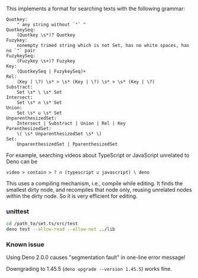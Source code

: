 This implements a format for searching texts with the following grammar:

```
Quotkey:
    " any string without `"` "
QuotkeySeq:
    (Quotkey \s*)? Quotkey
Fuzykey:
    nonempty trimed string which is not Set, has no white spaces, has no `"` pair
FuzykeySeq:
    (Fuzykey \s+)? Fuzykey
Key:
    (QuotkeySeq | FuzykeySeq)+
Rel:
    (Key | \?) \s* > \s* (Key | \?) \s* > \s* (Key | \?)
Substract:
    Set \s* \ \s* Set
Intersect:
    Set \s* ∩ \s* Set
Union:
    Set \s* ∪ \s* Set
UnparenthesizedSet:
    Intersect | Substract | Union | Rel | Key
ParenthesizedSet: 
    \( \s* UnparenthesizedSet \s* \)
Set:
    UnparenthesizedSet | PparenthesizedSet
```

For example, searching videos about TypeScript or JavaScript unrelated to Deno
can be

```
video > contain > ? ∩ (typescript ∪ javascript) \ deno
```

This uses a compiling mechanism, i.e., compile while editing. It finds the
smallest dirty node, and recompiles that node only, reusing unrelated nodes
within the dirty node. So it is very efficient for editing.

### unittest

```bash
cd /path_to/set.ts/src/test
deno test --allow-read --allow-net ../lib
```

### Known issue

Using Deno 2.0.0 causes "segmentation fault" in one-line error message!

Downgrading to 1.45.5 (`deno upgrade --version 1.45.5`) works fine.
